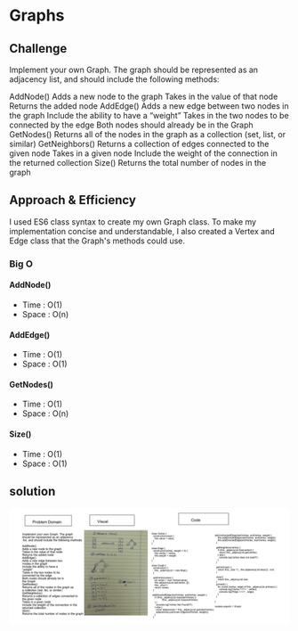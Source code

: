 # Graphs

## Challenge
Implement your own Graph. The graph should be represented as an adjacency list, and should include the following methods:

AddNode()
Adds a new node to the graph
Takes in the value of that node
Returns the added node
AddEdge()
Adds a new edge between two nodes in the graph
Include the ability to have a “weight”
Takes in the two nodes to be connected by the edge
Both nodes should already be in the Graph
GetNodes()
Returns all of the nodes in the graph as a collection (set, list, or similar)
GetNeighbors()
Returns a collection of edges connected to the given node
Takes in a given node
Include the weight of the connection in the returned collection
Size()
Returns the total number of nodes in the graph

## Approach & Efficiency
I used ES6 class syntax to create my own Graph class. To make my implementation concise and understandable, I also created a Vertex and Edge class that the Graph's methods could use.


### Big O
#### AddNode()
- Time : O(1)
- Space : O(n)
#### AddEdge()
- Time : O(1)
- Space : O(1)
#### GetNodes()
- Time : O(1)
- Space : O(n)
#### Size()
- Time : O(1)
- Space : O(1)

## solution
![whiteboard](../assets/graph.png)